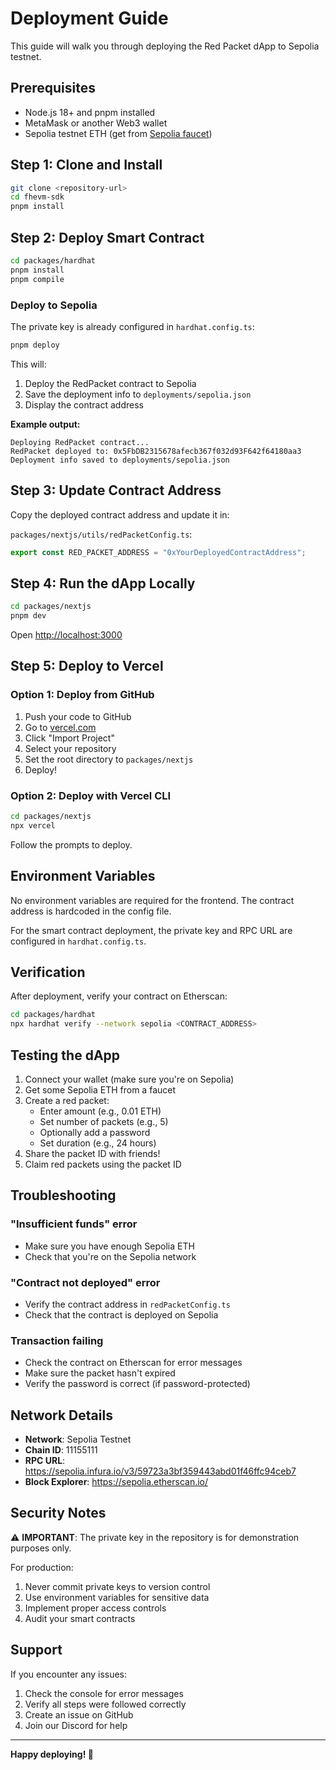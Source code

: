 # Deployment Guide

This guide will walk you through deploying the Red Packet dApp to Sepolia testnet.

## Prerequisites

- Node.js 18+ and pnpm installed
- MetaMask or another Web3 wallet
- Sepolia testnet ETH (get from [Sepolia faucet](https://sepoliafaucet.com/))

## Step 1: Clone and Install

```bash
git clone <repository-url>
cd fhevm-sdk
pnpm install
```

## Step 2: Deploy Smart Contract

```bash
cd packages/hardhat
pnpm install
pnpm compile
```

### Deploy to Sepolia

The private key is already configured in `hardhat.config.ts`:

```bash
pnpm deploy
```

This will:
1. Deploy the RedPacket contract to Sepolia
2. Save the deployment info to `deployments/sepolia.json`
3. Display the contract address

**Example output:**
```
Deploying RedPacket contract...
RedPacket deployed to: 0x5FbDB2315678afecb367f032d93F642f64180aa3
Deployment info saved to deployments/sepolia.json
```

## Step 3: Update Contract Address

Copy the deployed contract address and update it in:

`packages/nextjs/utils/redPacketConfig.ts`:

```typescript
export const RED_PACKET_ADDRESS = "0xYourDeployedContractAddress";
```

## Step 4: Run the dApp Locally

```bash
cd packages/nextjs
pnpm dev
```

Open [http://localhost:3000](http://localhost:3000)

## Step 5: Deploy to Vercel

### Option 1: Deploy from GitHub

1. Push your code to GitHub
2. Go to [vercel.com](https://vercel.com)
3. Click "Import Project"
4. Select your repository
5. Set the root directory to `packages/nextjs`
6. Deploy!

### Option 2: Deploy with Vercel CLI

```bash
cd packages/nextjs
npx vercel
```

Follow the prompts to deploy.

## Environment Variables

No environment variables are required for the frontend. The contract address is hardcoded in the config file.

For the smart contract deployment, the private key and RPC URL are configured in `hardhat.config.ts`.

## Verification

After deployment, verify your contract on Etherscan:

```bash
cd packages/hardhat
npx hardhat verify --network sepolia <CONTRACT_ADDRESS>
```

## Testing the dApp

1. Connect your wallet (make sure you're on Sepolia)
2. Get some Sepolia ETH from a faucet
3. Create a red packet:
   - Enter amount (e.g., 0.01 ETH)
   - Set number of packets (e.g., 5)
   - Optionally add a password
   - Set duration (e.g., 24 hours)
4. Share the packet ID with friends!
5. Claim red packets using the packet ID

## Troubleshooting

### "Insufficient funds" error
- Make sure you have enough Sepolia ETH
- Check that you're on the Sepolia network

### "Contract not deployed" error
- Verify the contract address in `redPacketConfig.ts`
- Check that the contract is deployed on Sepolia

### Transaction failing
- Check the contract on Etherscan for error messages
- Make sure the packet hasn't expired
- Verify the password is correct (if password-protected)

## Network Details

- **Network**: Sepolia Testnet
- **Chain ID**: 11155111
- **RPC URL**: https://sepolia.infura.io/v3/59723a3bf359443abd01f46ffc94ceb7
- **Block Explorer**: https://sepolia.etherscan.io/

## Security Notes

⚠️ **IMPORTANT**: The private key in the repository is for demonstration purposes only. 

For production:
1. Never commit private keys to version control
2. Use environment variables for sensitive data
3. Implement proper access controls
4. Audit your smart contracts

## Support

If you encounter any issues:
1. Check the console for error messages
2. Verify all steps were followed correctly
3. Create an issue on GitHub
4. Join our Discord for help

---

**Happy deploying! 🚀**
